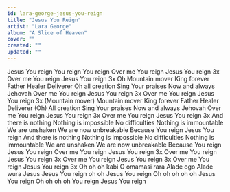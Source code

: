 ```yaml
---
id: lara-george-jesus-you-reign
title: "Jesus You Reign"
artist: "Lara George"
album: "A Slice of Heaven"
cover: ""
created: ""
updated: ""
---
```


Jesus You reign You reign You reign
Over me You reign
Jesus You reign 3x
Over me You reign
Jesus You reign 3x
Oh Mountain mover
King forever
Father Healer
Deliverer
Oh all creation
Sing Your praises
Now and always
Jehovah
Over me You reign
Jesus You reign 3x
Over me You reign
Jesus You reign 3x
(Mountain mover) Mountain mover
King forever
Father Healer
Deliverer
(Oh) All creation
Sing Your praises
Now and always
Jehovah
Over me You reign
Jesus You reign 3x
Over me You reign
Jesus You reign 3x
And there is nothing
Nothing is impossible
No difficulties
Nothing is immountable
We are unshaken
We are now unbreakable
Because You reign
Jesus You reign
And there is nothing
Nothing is impossible
No difficulties
Nothing is immountable
We are unshaken
We are now unbreakable
Because You reign
Jesus You reign
Over me You reign
Jesus You reign 3x
Over me You reign
Jesus You reign 3x
Over me You reign
Jesus You reign 3x
Over me You reign
Jesus You reign 3x
Oh oh oh kabi O omamasi rara
Alade ogo Alade wura
Jesus Jesus You reign oh oh
Jesus You reign
Oh oh oh oh oh Jesus You reign
Oh oh oh oh You reign
Jesus You reign